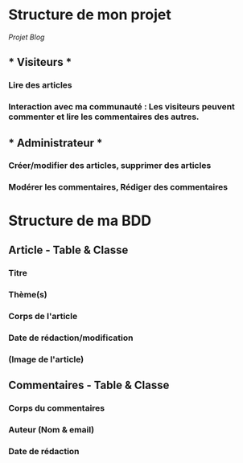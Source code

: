 # Structure de mon projet

_Projet Blog_
## * Visiteurs * 
### Lire des articles
### Interaction avec ma communauté : Les visiteurs peuvent commenter et lire les commentaires des autres.

## * Administrateur *
### Créer/modifier des articles, supprimer des articles
### Modérer les commentaires, Rédiger des commentaires

# Structure de ma BDD

## Article - Table & Classe
### Titre
### Thème(s)
### Corps de l'article
### Date de rédaction/modification
### (Image de l'article)

## Commentaires - Table & Classe
### Corps du commentaires
### Auteur (Nom & email)
### Date de rédaction


